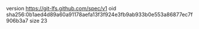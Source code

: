 version https://git-lfs.github.com/spec/v1
oid sha256:0b1aed4d89a60a91178aefa13f3f924e3fb9ab933b0e553a86877ec7f906b3a7
size 23
